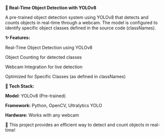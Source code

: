 **🎯 Real-Time Object Detection with YOLOv8**

A pre-trained object detection system using YOLOv8 that detects and counts objects in real-time through a webcam. The model is configured to identify specific object classes defined in the source code (classNames).

**✨ Features:**

Real-Time Object Detection using YOLOv8

Object Counting for detected classes

Webcam Integration for live detection

Optimized for Specific Classes (as defined in classNames)

**🔧 Tech Stack:**

**Model**: YOLOv8 (Pre-trained)

**Framework:** Python, OpenCV, Ultralytics YOLO

**Hardware:** Works with any webcam

🚀 This project provides an efficient way to detect and count objects in real-time!

